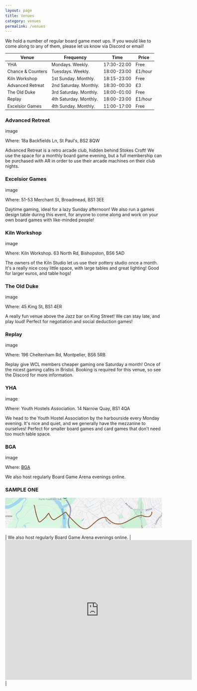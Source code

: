 ```yaml
---
layout: page
title: Venues
category: venues
permalink: /venues
---
```


We hold a number of regular board game meet ups. If you would like to come along to any of them, please let us know via Discord or email!

Venue            |  Frequency              |  Time          |  Price
---------------  |---------------------    |----------------|--------
YHA              |  Mondays. Weekly.        |  17:30-22:00   |  Free
Chance & Counters | Tuesdays. Weekly.       |  18:00-23:00   | £1/hour
Kiln Workshop    |  1st Sunday. Monthly.    |  18:15-23:00   | Free
Advanced Retreat  | 2nd Saturday. Monthly. |  18:30-00:30    |£3
The Old Duke     |  3rd Saturday. Monthly. | 18:00-01:00     | Free
Replay            | 4th Saturday. Monthly.   |  18:00-23:00   | £1/hour
Excelsior Games | 4th Sunday. Monthly.       | 11:00-17:00   | Free


### __Advanced Retreat__

  image

Where: 18a Backfields Ln, St Paul's, BS2 8QW

Advanced Retreat is a retro arcade club, hidden behind Stokes Croft! We use the space for a monthly board game evening, but a full membership can be purchased with AR in order to use their arcade machines on their club nights.


### __Excelsior Games__

  image

Where: 51-53 Merchant St, Broadmead, BS1 3EE

Daytime gaming, ideal for a lazy Sunday afternoon! We also run a games design table during this event, for anyone to come along and work on your own board games with like-minded people!


### __Kiln Workshop__

  image

Where: Kiln Workshop. 63 North Rd, Bishopston, BS6 5AD

The owners of the Kiln Studio let us use their pottery studio once a month. It's a really nice cosy little space, with large tables and great lighting! Good for larger euros, and table hogs!


### __The Old Duke__

  image

Where: 45 King St, BS1 4ER

A really fun venue above the Jazz bar on King Street! We can stay late, and play loud! Perfect for negotiation and social deduction games!


### __Replay__

  image

Where: 196 Cheltenham Rd, Montpelier, BS6 5RB

Replay give WCL members cheaper gaming one Saturday a month! Once of the nicest gaming cafés in Bristol. Booking is required for this venue, so see the Discord for more information.


### __YHA__

  image

Where: Youth Hostels Association. 14 Narrow Quay, BS1 4QA

We head to the Youth Hostel Association by the harbourside every Monday evening.
It's nice and quiet, and we generally have the mezzanine to ourselves!
Perfect for smaller board games and card games that don't need too much table space.


### __BGA__

image

Where: [BGA](https://boardgamearena.com/welcome)

We also host regularly Board Game Arena evenings online.

### __SAMPLE ONE__

![sample-one](../assets/img/sample-one.png)

| We also host regularly Board Game Arena evenings online. | <iframe src="https://www.google.com/maps/embed?pb=!1m18!1m12!1m3!1d19876.033125657275!2d-2.6573181152343897!3d51.485615484021054!2m3!1f0!2f0!3f0!3m2!1i1024!2i768!4f13.1!3m3!1m2!1s0x48718d87f3c2c861%3A0x3ea2cf3e3a2630f7!2sBristol%20City%20Council%20-%20Adult%20Learning!5e0!3m2!1sen!2suk!4v1738425738084!5m2!1sen!2suk" width="600" height="450" style="border:0;" allowfullscreen="" loading="lazy" referrerpolicy="no-referrer-when-downgrade"></iframe> |
